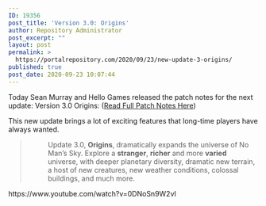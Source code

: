 ```yaml
---
ID: 19356
post_title: 'Version 3.0: Origins'
author: Repository Administrator
post_excerpt: ""
layout: post
permalink: >
  https://portalrepository.com/2020/09/23/new-update-3-origins/
published: true
post_date: 2020-09-23 10:07:44
---
```

Today Sean Murray and Hello Games released the patch notes for the next update: Version 3.0 Origins: (<a href="https://www.nomanssky.com/origins-update/">Read Full Patch Notes Here</a>)

This new update brings a lot of exciting features that long-time players have always wanted.
<blockquote>
<p style="padding-left: 40px;">Update 3.0, <strong>Origins</strong>, dramatically expands the universe of No Man’s Sky. Explore a <strong>stranger</strong>, <strong>richer</strong> and more <strong>varied</strong> universe, with deeper planetary diversity, dramatic new terrain, a host of new creatures, new weather conditions, colossal buildings, and much more.</p>
</blockquote>
https://www.youtube.com/watch?v=0DNoSn9W2vI